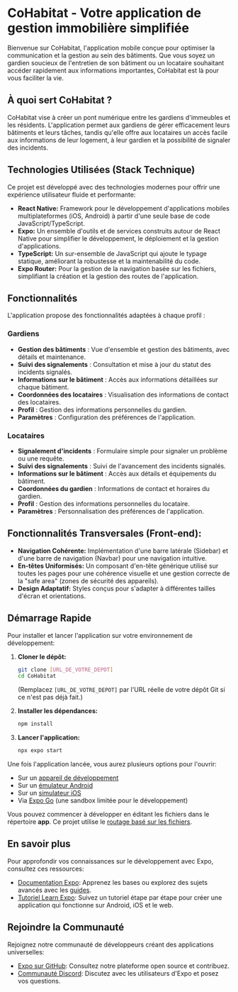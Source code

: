 # CoHabitat - Votre application de gestion immobilière simplifiée

Bienvenue sur CoHabitat, l'application mobile conçue pour optimiser la communication et la gestion au sein des bâtiments. Que vous soyez un gardien soucieux de l'entretien de son bâtiment ou un locataire souhaitant accéder rapidement aux informations importantes, CoHabitat est là pour vous faciliter la vie.

## À quoi sert CoHabitat ?

CoHabitat vise à créer un pont numérique entre les gardiens d'immeubles et les résidents. L'application permet aux gardiens de gérer efficacement leurs bâtiments et leurs tâches, tandis qu'elle offre aux locataires un accès facile aux informations de leur logement, à leur gardien et la possibilité de signaler des incidents.

## Technologies Utilisées (Stack Technique)

Ce projet est développé avec des technologies modernes pour offrir une expérience utilisateur fluide et performante:

*   **React Native:** Framework pour le développement d'applications mobiles multiplateformes (iOS, Android) à partir d'une seule base de code JavaScript/TypeScript.
*   **Expo:** Un ensemble d'outils et de services construits autour de React Native pour simplifier le développement, le déploiement et la gestion d'applications.
*   **TypeScript:** Un sur-ensemble de JavaScript qui ajoute le typage statique, améliorant la robustesse et la maintenabilité du code.
*   **Expo Router:** Pour la gestion de la navigation basée sur les fichiers, simplifiant la création et la gestion des routes de l'application.

## Fonctionnalités

L'application propose des fonctionnalités adaptées à chaque profil :

### Gardiens

- **Gestion des bâtiments** : Vue d'ensemble et gestion des bâtiments, avec détails et maintenance.
- **Suivi des signalements** : Consultation et mise à jour du statut des incidents signalés.
- **Informations sur le bâtiment** : Accès aux informations détaillées sur chaque bâtiment.
- **Coordonnées des locataires** : Visualisation des informations de contact des locataires.
- **Profil** : Gestion des informations personnelles du gardien.
- **Paramètres** : Configuration des préférences de l'application.

### Locataires

- **Signalement d'incidents** : Formulaire simple pour signaler un problème ou une requête.
- **Suivi des signalements** : Suivi de l'avancement des incidents signalés.
- **Informations sur le bâtiment** : Accès aux détails et équipements du bâtiment.
- **Coordonnées du gardien** : Informations de contact et horaires du gardien.
- **Profil** : Gestion des informations personnelles du locataire.
- **Paramètres** : Personnalisation des préférences de l'application.

## Fonctionnalités Transversales (Front-end):

*   **Navigation Cohérente:** Implémentation d'une barre latérale (Sidebar) et d'une barre de navigation (Navbar) pour une navigation intuitive.
*   **En-têtes Uniformisés:** Un composant d'en-tête générique utilisé sur toutes les pages pour une cohérence visuelle et une gestion correcte de la "safe area" (zones de sécurité des appareils).
*   **Design Adaptatif:** Styles conçus pour s'adapter à différentes tailles d'écran et orientations.

## Démarrage Rapide

Pour installer et lancer l'application sur votre environnement de développement:

1.  **Cloner le dépôt:**
    ```bash
    git clone [URL_DE_VOTRE_DEPOT]
    cd CoHabitat
    ```
    (Remplacez `[URL_DE_VOTRE_DEPOT]` par l'URL réelle de votre dépôt Git si ce n'est pas déjà fait.)

2.  **Installer les dépendances:**
    ```bash
    npm install
    ```

3.  **Lancer l'application:**
    ```bash
    npx expo start
    ```

Une fois l'application lancée, vous aurez plusieurs options pour l'ouvrir:

*   Sur un [appareil de développement](https://docs.expo.dev/develop/development-builds/introduction/)
*   Sur un [émulateur Android](https://docs.expo.dev/workflow/android-studio-emulator/)
*   Sur un [simulateur iOS](https://docs.expo.dev/workflow/ios-simulator/)
*   Via [Expo Go](https://expo.dev/go) (une sandbox limitée pour le développement)

Vous pouvez commencer à développer en éditant les fichiers dans le répertoire **app**. Ce projet utilise le [routage basé sur les fichiers](https://docs.expo.dev/router/introduction).

## En savoir plus

Pour approfondir vos connaissances sur le développement avec Expo, consultez ces ressources:

*   [Documentation Expo](https://docs.expo.dev/): Apprenez les bases ou explorez des sujets avancés avec les [guides](https://docs.expo.dev/guides).
*   [Tutoriel Learn Expo](https://docs.expo.dev/tutorial/introduction/): Suivez un tutoriel étape par étape pour créer une application qui fonctionne sur Android, iOS et le web.

## Rejoindre la Communauté

Rejoignez notre communauté de développeurs créant des applications universelles:

*   [Expo sur GitHub](https://github.com/expo/expo): Consultez notre plateforme open source et contribuez.
*   [Communauté Discord](https://chat.expo.dev): Discutez avec les utilisateurs d'Expo et posez vos questions.
